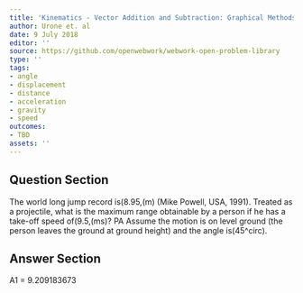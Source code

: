```yaml
---
title: 'Kinematics - Vector Addition and Subtraction: Graphical Methods'
author: Urone et. al
date: 9 July 2018
editor: ''
source: https://github.com/openwebwork/webwork-open-problem-library
type: ''
tags:
- angle
- displacement
- distance
- acceleration
- gravity
- speed
outcomes:
- TBD
assets: ''
---
```


## Question Section 

The world long jump record is(8.95,(m) (Mike Powell, USA, 1991). Treated as a projectile, what is the maximum range obtainable by a person if he has a take-off speed of(9.5,(ms)?
PA
Assume the motion is on level ground (the person leaves the ground at ground height) and the angle is(45^circ).


## Answer Section

A1 = 9.209183673